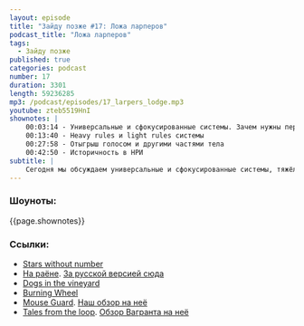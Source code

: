 ```yaml
---
layout: episode
title: "Зайду позже #17: Ложа ларперов"
podcast_title: "Ложа ларперов"
tags:
  - Зайду позже
published: true
categories: podcast
number: 17
duration: 3301
length: 59236285
mp3: /podcast/episodes/17_larpers_lodge.mp3
youtube: zteb5519HnI
shownotes: |
    00:03:14 - Универсальные и сфокусированные системы. Зачем нужны первые и вторые  
    00:13:40 - Heavy rules и light rules системы  
    00:27:58 - Отыгрыш голосом и другими частями тела  
    00:42:50 - Историчность в НРИ  
subtitle: |
    Сегодня мы обсуждаем универсальные и сфокусированные системы, тяжёлые и лёгкие системы, а также вызываем высокоуровневых вампиров и отыгрываем попадание по гоблинам
---
```

### Шоуноты:
{{page.shownotes}}

### Ссылки:
- [Stars without number](https://www.drivethrurpg.com/product/226996/Stars-Without-Number-Revised-Edition)
- [На раёне](https://www.drivethrurpg.com/product/151133/The-Hood-Directors-Cut). [За русской версией сюда](https://vk.com/safgang)
- [Dogs in the vineyard](https://en.wikipedia.org/wiki/Dogs_in_the_Vineyard)
- [Burning Wheel](https://www.burningwheel.com/)
- [Mouse Guard](http://www.mouseguard.net/book/role-playing-game/). [Наш обзор на неё]()
- [Tales from the loop](https://www.modiphius.net/products/tales-from-the-loop-rpg-rulebook). [Обзор Вагранта на неё](https://lockedroom.ru/post/159901404141/tales-from-the-loop)
